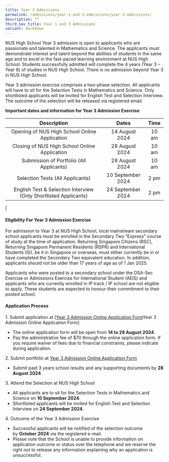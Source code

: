 ```yaml
---
title: Year 3 Admissions
permalink: /admissions/year-1-and-3-admissions/year-3-admissions/
description: ""
third_nav_title: Year 1 and 3 Admissions
variant: markdown
---
```

NUS High School Year 3 admission is open to applicants who are passionate and talented in Mathematics and Science. The applicants must demonstrate interest and talent beyond the abilities of students in the same age and to excel in the fast-paced learning environment at NUS High School. Students successfully admitted will complete the 4 years (Year 3 – Year 6) of studies in NUS High School. There is no admission beyond Year 3 in NUS High School.

Year 3 admission exercise comprises a two-phase selection. All applicants will have to sit for the Selection Tests in Mathematics and Science. Only shortlisted applicants will be invited for English Test and Selection Interview. The outcome of the selection will be released via registered email.

**Important dates and information for Year 3 Admission Exercise**

| Description | Dates | Time |
|:---:|:---:|:---:|
| Opening of NUS High School Online Application | 14 August 2024 | 10 am |
| Closing of NUS High School Online Application | 28 August 2024 | 10 am |
| Submission of Portfolio (All Applicants) | 28 August 2024 | 10 am |
| Selection Tests (All Applicants) | 10 September 2024 | 2 pm |
|  English Test & Selection Interview (Only Shortlisted Applicants) | 24 September 2024 |  2 pm |
|

#### **Eligibility For Year 3 Admission Exercise**
For admission to Year 3 at NUS High School, local mainstream secondary school applicants must be enrolled in the Secondary Two “Express” course of study at the time of application. Returning Singapore Citizens (RSC), Returning Singapore Permanent Residents (RSPR) and International Students (IS), be it in Singapore or overseas, must either currently be in or have completed the Secondary Two equivalent education. In addition, applicants should not be older than 17 years of age as of 1 Jan 2025.

Applicants who were posted to a secondary school under the DSA-Sec Exercise or Admissions Exercise for International Student (AEIS) and applicants who are currently enrolled in IP track / IP school are not eligible to apply. These students are expected to honour their commitment to their posted school.

#### **Application Process**
1\. Submit application at [[Year 3 Admission Online Application Form](https://go.gov.sg/nush-ay2025-y3-admission)Year 3 Admission Online Application Form]

*  The online application form will be open from **14 to 28 August 2024**.
*   Pay the administrative fee of $70 through the online application form. If you require waiver of fees due to financial constraints, please indicate during application.

2\. Submit portfolio at [Year 3 Admission Online Application Form](https://go.gov.sg/nush-ay2025-y3-admission) 
*   Submit past 3 years school results and any supporting documents by **28 August 2024**. 

3\. Attend the Selection at NUS High School
*   All applicants are to sit for the Selection Tests in Mathematics and Science on **10 September 2024**.
*   Shortlisted applicants will be invited for English Test and Selection Interview on **24 September 2024**.

4\. Outcome of the Year 3 Admission Exercise
*   Successful applicants will be notified of the selection outcome by **October 2024** via the registered e-mail.
*   Please note that the School is unable to provide information on application outcome or status over the telephone and we reserve the right not to release any information explaining why an application is unsuccessful.